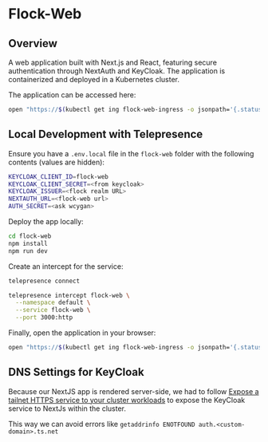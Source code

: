 # Flock-Web

## Overview

A web application built with Next.js and React, featuring secure authentication through NextAuth and KeyCloak. The application is containerized and deployed in a Kubernetes cluster.

The application can be accessed here:

```bash
open "https://$(kubectl get ing flock-web-ingress -o jsonpath='{.status.loadBalancer.ingress[0].hostname}')"
```

## Local Development with Telepresence

Ensure you have a `.env.local` file in the `flock-web` folder with the following contents (values are hidden):

```bash
KEYCLOAK_CLIENT_ID=flock-web
KEYCLOAK_CLIENT_SECRET=<from keycloak>
KEYCLOAK_ISSUER=<flock realm URL>
NEXTAUTH_URL=<flock-web url>
AUTH_SECRET=<ask wcygan>
```

Deploy the app locally:

```bash
cd flock-web
npm install
npm run dev
```

Create an intercept for the service:

```bash
telepresence connect

telepresence intercept flock-web \
  --namespace default \
  --service flock-web \
  --port 3000:http
```

Finally, open the application in your browser:

```bash
open "https://$(kubectl get ing flock-web-ingress -o jsonpath='{.status.loadBalancer.ingress[0].hostname}')"
```

## DNS Settings for KeyCloak

Because our NextJS app is rendered server-side, we had to follow [Expose a tailnet HTTPS service to your cluster workloads](https://tailscale.com/kb/1438/kubernetes-operator-cluster-egress#expose-a-tailnet-https-service-to-your-cluster-workloads) to expose the KeyCloak service to NextJs within the cluster.

This way we can avoid errors like `getaddrinfo ENOTFOUND auth.<custom-domain>.ts.net`
